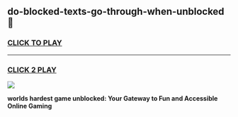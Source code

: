 
## do-blocked-texts-go-through-when-unblocked 👋
<h3>
<a href="https://premium.freeplayer.one?title=do-blocked-texts-go-through-when-unblocked&ref=14F">CLICK TO PLAY</a></h3>
<hr>

<h3>
<a href="https://premium.freeplayer.one?title=do-blocked-texts-go-through-when-unblocked&ref=14F">CLICK 2 PLAY</a>
  
</h3>

<a href="https://premium.freeplayer.one?title=do-blocked-texts-go-through-when-unblocked&ref=12F/"><img src="https://clearcache.store/games.png"></a>


**worlds hardest game unblocked: Your Gateway to Fun and Accessible Online Gaming**
